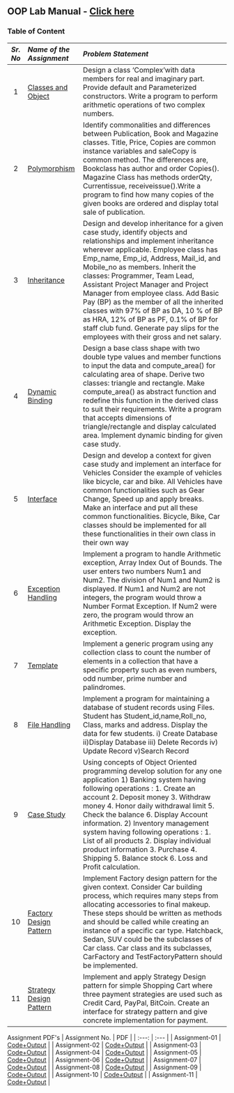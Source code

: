 ## OOP Lab Manual - [Click here](OOPLabManual.pdf)

### Table of Content

| _Sr. No_ | _Name of the Assignment_                 | _Problem Statement_                                                                                                                                                                                                                                                                                                                                                                                                                                                                                                                                                    |
| :------: | :--------------------------------------- | :--------------------------------------------------------------------------------------------------------------------------------------------------------------------------------------------------------------------------------------------------------------------------------------------------------------------------------------------------------------------------------------------------------------------------------------------------------------------------------------------------------------------------------------------------------------------- |
|    1     | [Classes and Object](Assignment-01)      | Design a class ‘Complex’with data members for real and imaginary part. Provide default and Parameterized constructors. Write a program to perform arithmetic operations of two complex numbers.                                                                                                                                                                                                                                                                                                                                                                        |
|    2     | [Polymorphism](Assignment-02)            | Identify commonalities and differences between Publication, Book and Magazine classes. Title, Price, Copies are common instance variables and saleCopy is common method. The differences are, Bookclass has author and order Copies(). Magazine Class has methods orderQty, Currentissue, receiveissue().Write a program to find how many copies of the given books are ordered and display total sale of publication.                                                                                                                                                 |
|    3     | [Inheritance](Assignment-03)             | Design and develop inheritance for a given case study, identify objects and relationships and implement inheritance wherever applicable. Employee class has Emp_name, Emp_id, Address, Mail_id, and Mobile_no as members. Inherit the classes: Programmer, Team Lead, Assistant Project Manager and Project Manager from employee class. Add Basic Pay (BP) as the member of all the inherited classes with 97% of BP as DA, 10 % of BP as HRA, 12% of BP as PF, 0.1% of BP for staff club fund. Generate pay slips for the employees with their gross and net salary. |
|    4     | [Dynamic Binding](Assignment-04)         | Design a base class shape with two double type values and member functions to input the data and compute_area() for calculating area of shape. Derive two classes: triangle and rectangle. Make compute_area() as abstract function and redefine this function in the derived class to suit their requirements. Write a program that accepts dimensions of triangle/rectangle and display calculated area. Implement dynamic binding for given case study.                                                                                                             |
|    5     | [Interface](Assignment-05)               | Design and develop a context for given case study and implement an interface for Vehicles Consider the example of vehicles like bicycle, car and bike. All Vehicles have common functionalities such as Gear Change, Speed up and apply breaks. Make an interface and put all these common functionalities. Bicycle, Bike, Car classes should be implemented for all these functionalities in their own class in their own way                                                                                                                                         |
|    6     | [Exception Handling](Assignment-06)      | Implement a program to handle Arithmetic exception, Array Index Out of Bounds. The user enters two numbers Num1 and Num2. The division of Num1 and Num2 is displayed. If Num1 and Num2 are not integers, the program would throw a Number Format Exception. If Num2 were zero, the program would throw an Arithmetic Exception. Display the exception.                                                                                                                                                                                                                 |
|    7     | [Template](Assignment-07)                | Implement a generic program using any collection class to count the number of elements in a collection that have a specific property such as even numbers, odd number, prime number and palindromes.                                                                                                                                                                                                                                                                                                                                                                   |
|    8     | [File Handling](Assignment-08)           | Implement a program for maintaining a database of student records using Files. Student has Student_id,name,Roll_no, Class, marks and address. Display the data for few students. i) Create Database ii)Display Database iii) Delete Records iv) Update Record v)Search Record                                                                                                                                                                                                                                                                                          |
|    9     | [Case Study](Assignment-09)              | Using concepts of Object Oriented programming develop solution for any one application 1) Banking system having following operations : 1. Create an account 2. Deposit money 3. Withdraw money 4. Honor daily withdrawal limit 5. Check the balance 6. Display Account information. 2) Inventory management system having following operations : 1. List of all products 2. Display individual product information 3. Purchase 4. Shipping 5. Balance stock 6. Loss and Profit calculation.                                                                            |
|    10    | [Factory Design Pattern](Assignment-10)  | Implement Factory design pattern for the given context. Consider Car building process, which requires many steps from allocating accessories to final makeup. These steps should be written as methods and should be called while creating an instance of a specific car type. Hatchback, Sedan, SUV could be the subclasses of Car class. Car class and its subclasses, CarFactory and TestFactoryPattern should be implemented.                                                                                                                                      |
|    11    | [Strategy Design Pattern](Assignment-01) | Implement and apply Strategy Design pattern for simple Shopping Cart where three payment strategies are used such as Credit Card, PayPal, BitCoin. Create an interface for strategy pattern and give concrete implementation for payment.                                                                                                                                                                                                                                                                                                                              |

Assignment PDF's
| Assignment No. | PDF |
| :---: | :--- |
| Assignment-01 | [Code+Output](Assignment-01/Code+Output.pdf) |
| Assignment-02 | [Code+Output](Assignment-02/Code+Output.pdf) |
| Assignment-03 | [Code+Output](Assignment-03/Code+Output.pdf) |
| Assignment-04 | [Code+Output](Assignment-04/Code+Output.pdf) |
| Assignment-05 | [Code+Output](Assignment-05/Code+Output.pdf) |
| Assignment-06 | [Code+Output](Assignment-06/Code+Output.pdf) |
| Assignment-07 | [Code+Output](Assignment-07/Code+Output.pdf) |
| Assignment-08 | [Code+Output](Assignment-08/Code+Output.pdf) |
| Assignment-09 | [Code+Output](Assignment-09/Code+Output.pdf) |
| Assignment-10 | [Code+Output](Assignment-10/Code+Output.pdf) |
| Assignment-11 | [Code+Output](Assignment-11/Code+Output.pdf) |
